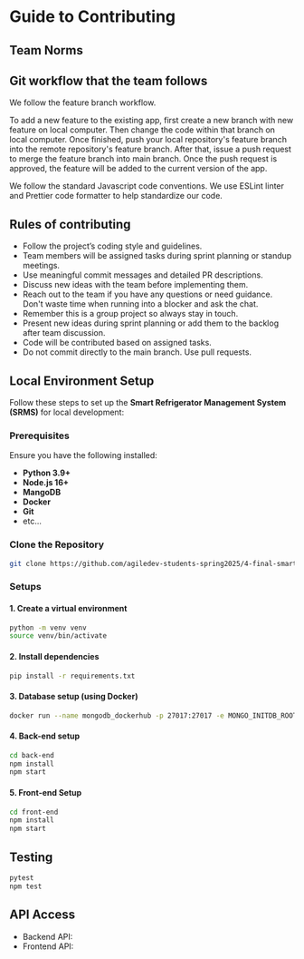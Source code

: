 # Guide to Contributing

## Team Norms

## Git workflow that the team follows
We follow the feature branch workflow.

To add a new feature to the existing app, first create a new branch with new feature on local computer. Then change the code within that branch on local computer. Once finished, push your local repository's feature branch into the remote repository's feature branch. After that, issue a push request to merge the feature branch into main branch. Once the push request is approved, the feature will be added to the current version of the app.

We follow the standard Javascript code conventions. We use ESLint linter and Prettier code formatter to help standardize our code.

## Rules of contributing
- Follow the project’s coding style and guidelines.
- Team members will be assigned tasks during sprint planning or standup meetings.
- Use meaningful commit messages and detailed PR descriptions.
- Discuss new ideas with the team before implementing them.
- Reach out to the team if you have any questions or need guidance. Don't waste time when running into a blocker and ask the chat.
- Remember this is a group project so always stay in touch.
- Present new ideas during sprint planning or add them to the backlog after team discussion.
- Code will be contributed based on assigned tasks.
- Do not commit directly to the main branch. Use pull requests.


## Local Environment Setup
Follow these steps to set up the **Smart Refrigerator Management System (SRMS)** for local development:  

### Prerequisites  
Ensure you have the following installed:  
- **Python 3.9+**  
- **Node.js 16+**
- **MangoDB**
- **Docker**
- **Git**  
- etc...

### Clone the Repository  
```sh
git clone https://github.com/agiledev-students-spring2025/4-final-smart-refrigerator-management-system
```

### Setups
#### **1. Create a virtual environment**
```sh
python -m venv venv
source venv/bin/activate
```
#### **2. Install dependencies**
```sh
pip install -r requirements.txt
```
#### **3. Database setup (using Docker)**
```sh
docker run --name mongodb_dockerhub -p 27017:27017 -e MONGO_INITDB_ROOT_USERNAME=admin -e MONGO_INITDB_ROOT_PASSWORD=secret -d mongo:latest
```
#### **4. Back-end setup**
```sh
cd back-end
npm install
npm start
```
#### **5. Front-end Setup**
```sh
cd front-end
npm install
npm start
```
## Testing
```sh
pytest
npm test
```
## API Access
- Backend API:
- Frontend API: